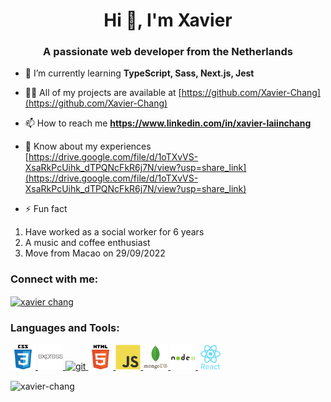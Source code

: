 <h1 align="center">Hi 👋, I'm Xavier</h1>
<h3 align="center">A passionate web developer from the Netherlands</h3>

- 🌱 I’m currently learning **TypeScript, Sass, Next.js, Jest**

- 👨‍💻 All of my projects are available at [https://github.com/Xavier-Chang](https://github.com/Xavier-Chang)

- 📫 How to reach me **https://www.linkedin.com/in/xavier-laiinchang**

- 📄 Know about my experiences [https://drive.google.com/file/d/1oTXvVS-XsaRkPcUihk_dTPQNcFkR6j7N/view?usp=share_link](https://drive.google.com/file/d/1oTXvVS-XsaRkPcUihk_dTPQNcFkR6j7N/view?usp=share_link)

- ⚡ Fun fact 
<ol>
<li>Have worked as a social worker for 6 years</li>
<li>A music and coffee enthusiast</li>
<li>Move from Macao on 29/09/2022</li>
</ol>

<h3 align="left">Connect with me:</h3>
<p align="left">
<a href="https://www.linkedin.com/in/xavier-laiinchang" target="blank"><img align="center" src="https://raw.githubusercontent.com/rahuldkjain/github-profile-readme-generator/master/src/images/icons/Social/linked-in-alt.svg" alt="xavier chang" height="30" width="40" /></a>
</p>

<h3 align="left">Languages and Tools:</h3>
<p align="left"> <a href="https://www.w3schools.com/css/" target="_blank" rel="noreferrer"> <img src="https://raw.githubusercontent.com/devicons/devicon/master/icons/css3/css3-original-wordmark.svg" alt="css3" width="40" height="40"/> </a> <a href="https://expressjs.com" target="_blank" rel="noreferrer"> <img src="https://raw.githubusercontent.com/devicons/devicon/master/icons/express/express-original-wordmark.svg" alt="express" width="40" height="40"/> </a> <a href="https://git-scm.com/" target="_blank" rel="noreferrer"> <img src="https://www.vectorlogo.zone/logos/git-scm/git-scm-icon.svg" alt="git" width="40" height="40"/> </a> <a href="https://www.w3.org/html/" target="_blank" rel="noreferrer"> <img src="https://raw.githubusercontent.com/devicons/devicon/master/icons/html5/html5-original-wordmark.svg" alt="html5" width="40" height="40"/> </a> <a href="https://developer.mozilla.org/en-US/docs/Web/JavaScript" target="_blank" rel="noreferrer"> <img src="https://raw.githubusercontent.com/devicons/devicon/master/icons/javascript/javascript-original.svg" alt="javascript" width="40" height="40"/> </a> <a href="https://www.mongodb.com/" target="_blank" rel="noreferrer"> <img src="https://raw.githubusercontent.com/devicons/devicon/master/icons/mongodb/mongodb-original-wordmark.svg" alt="mongodb" width="40" height="40"/> </a> <a href="https://nodejs.org" target="_blank" rel="noreferrer"> <img src="https://raw.githubusercontent.com/devicons/devicon/master/icons/nodejs/nodejs-original-wordmark.svg" alt="nodejs" width="40" height="40"/> </a> <a href="https://reactjs.org/" target="_blank" rel="noreferrer"> <img src="https://raw.githubusercontent.com/devicons/devicon/master/icons/react/react-original-wordmark.svg" alt="react" width="40" height="40"/> </a> </p>

<p><img align="center" src="https://github-readme-stats.vercel.app/api/top-langs?username=xavier-chang&show_icons=true&locale=en&layout=compact" alt="xavier-chang" /></p>
